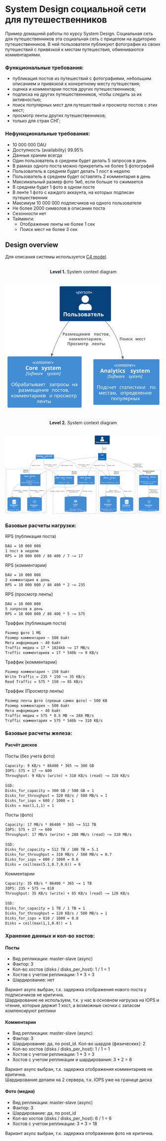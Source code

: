 # System Design социальной сети для путешественников
Пример домашней работы по курсу System Design.
Социальная сеть для путешественников эта социальная сеть с прицелом на аудиторию путешественников.
В ней пользователи публикуют фотографии из своих путешествий с привязкой к местам путешествия, обмениваются комментариями.

### Функциональные требования:
- публикация постов из путешествий с фотографиями, небольшим описанием и привязкой к конкретному месту путешествия;
- оценка и комментарии постов других путешественников;
- подписка на других путешественников, чтобы следить за их активностью;
- поиск популярных мест для путешествий и просмотр постов с этих мест;
- просмотр ленты других путешественников;
- только для стран СНГ;

### Нефункциональные требования:
- 10 000 000 DAU
- Доступность (availability) 99.95%
- Данные храним всегда
- Один пользователь в среднем будет делать 5 запросов в день
- В рамках одного поста можно прикрепить не более 5 фотографий
- Пользователь в среднем будет делать 1 пост в неделю
- Пользователь в среднем будет оставлять 2 комментария в день
- Максимальный размер фото 1мб, если больше то сжимается
- В среднем будет 1 фото в одном посте
- В ленте 1 фото с каждого аккаунта, на которых подписан путешественник
- Максимум 10 000 000 подписчиков на одного пользователя
- Не более 2000 символов в описании поста
- Сезонности нет
- Тайминги:
    - Отображение ленты не более 1 сек
    - Поиск мест не более 3 сек
 
## Design overview

Для описания системы используется [C4 model](https://c4model.com/).

<p align="center">
    </br><b>Level 1.</b> System context diagram</br></br>
</p>

<p align="center">
  <img src="images/level1.svg" />
</p>

<p align="center">
    </br><b>Level 2.</b> System context diagram</br></br>
</p>

<p align="center">
  <img src="images/level2.svg" />
</p>

### Базовые расчеты нагрузки:
RPS (публикация поста)
```
DAU = 10 000 000
1 пост в неделю
RPS = 10 000 000 / 86 400 / 7 ~= 17
```

RPS (комментарии)
```
DAU = 10 000 000
2 комментария в день
RPS = 10 000 000 / 86 400 * 2 ~= 235
```

RPS (просмотр ленты)
```
DAU = 10 000 000
5 запросов в день
RPS = 10 000 000 / 86 400 * 5 ~= 575
```

Траффик (публикация поста)
```
Размер фото 1 МБ
Размер комментария ~ 500 байт
Мета информация ~ 40 байт
Traffic медиа = 17 * 1024kb ~= 17 MB/s
Traffic комментариев = 17 * 540b ~= 9 KB/s
```

Траффик (комментарии)
```
Размер комментария ~ 150 байт
Write Traffic = 235 * 150 ~= 35 KB/s
Read Traffic = 575 * 150 ~= 85 KB/s
```

Траффик (Просмотр ленты)
```
Размер ленты фото (превью самих фото) ~ 500 KB
Размер комментария ~ 500 байт
Мета информация ~ 40 байт
Traffic медиа = 575 * 0.5 MB ~= 288 MB/s
Traffic комментария = 575 * 540b ~= 310 KB/s
```

### Базовые расчеты железа:
#### Расчёт дисков
Посты (без учета фото)
```
Capacity: 9 KB/s * 86400 * 365 ~= 300 GB
IOPS: 575 + 17 ~= 600
Throughput: 9 KB/s (write) + 310 KB/s (read) ~= 320 KB/s

SSD:
Disks_for_capacity = 300 GB / 500 GB = 1
Disks_for_throughput = 320 KB/s / 500 MB/s = 1
Disks_for_iops = 600 / 1000 = 1
Disks = max(1,1,1) = 1
```

Посты (фото)
```
Capacity: 17 MB/s * 86400 * 365 ~= 512 TB
IOPS: 575 + 17 ~= 600
Throughput: 17 MB/s (write) + 288 MB/s (read) ~= 310 MB/s

SSD:
Disks_for_capacity = 512 TB / 100 TB = 5.1
Disks_for_throughput = 310 MB/s / 500 MB/s = 0.7
Disks_for_iops = 600 / 1000 = 0.6
Disks = ceil(max(5.1,0.7,0.6)) = 6
```

Комментарии
```
Capacity: 35 KB/s * 86400 * 365 ~= 1 TB
IOPS: 235 + 575 ~= 810
Throughput: 35 KB/s (write) + 85 KB/s (read) ~= 120 KB/s

SSD:
Disks_for_capacity = 1 TB / 1 TB = 1
Disks_for_throughput = 120 KB/s / 500 MB/s = 1
Disks_for_iops = 810 / 1000 = 0.8
Disks = ceil(max(1,1,0.8)) = 1
```

### Хранение данных и кол-во хостов:
#### Посты

- Вид репликации: master-slave (async) 
- Фактор: 3
- Кол-во хостов (disks / disks_per_host): 1 / 1 = 1
- Хостов с учетом репликации: 1 * 3 = 3
- Шардирование: нет

Вариант async выбран, т.к. задержка отображения нового поста у подписичиков не критична.  
Шардирование не используем, т.к. у нас в основном нагрузка на IOPS и чтение, которые держит 1 хост, а возможные скочки с запасом компенсируют реплики

#### Комментарии

- Вид репликации: master-slave (async)
- Фактор: 3
- Шардирование: да, по post_id. Кол-во шардов (физических): 2
- Кол-во хостов (disks / disks_per_host): 1 / 1 = 1
- Хостов с учетом репликации: 1 * 3 = 3
- Хостов с учетом репликации и шардирования: 3 * 2 = 6

Вариант async выбран, т.к. задержка отображения комментариев не критична.  
Шардирование делаем на 2 сервера, т.к. IOPS уже на границе диска

#### Фото (медиа)

- Вид репликации: master-slave (async)
- Фактор: 3
- Шардирование: да, по post_id
- Кол-во хостов (disks / disks_per_host): 6 / 1 = 6
- Хостов с учетом репликации: 3 * 3 = 18

Вариант async выбран, т.к. задержка отображения фото не критична.
